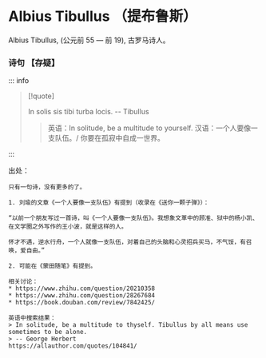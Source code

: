 # Albius Tibullus （提布鲁斯）

Albius Tibullus, (公元前 55 — 前 19), 古罗马诗人。

### 诗句 【存疑】

::: info

> [!quote]
>
> In solis sis tibi turba locis. -- Tibullus
>
> > 英语：In solitude, be a multitude to yourself.
> > 汉语：一个人要像一支队伍。/ 你要在孤寂中自成一世界。

:::

出处：

```
只有一句诗，没有更多的了。

1. 刘瑜的文章《一个人要像一支队伍》有提到（收录在《送你一颗子弹》）：

“以前一个朋友写过一首诗，叫《一个人要像一支队伍》。我想象文革中的顾准、狱中的杨小凯、在文学圈之外写作的王小波，就是这样的人。

怀才不遇，逆水行舟，一个人就像一支队伍，对着自己的头脑和心灵招兵买马，不气馁，有召唤，爱自由。”

2. 可能在《蒙田随笔》有提到。

相关讨论：
* https://www.zhihu.com/question/20210358
* https://www.zhihu.com/question/28267684
* https://book.douban.com/review/7842425/

英语中搜索结果：
> In solitude, be a multitude to thyself. Tibullus by all means use sometimes to be alone.
> -- George Herbert
https://allauthor.com/quotes/104841/
```
